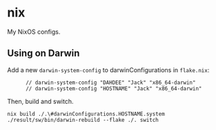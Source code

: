 # nix

My NixOS configs.


## Using on Darwin

Add a new `darwin-system-config` to darwinConfigurations in `flake.nix`:
```
      // darwin-system-config "DAHDEE" "Jack" "x86_64-darwin"
      // darwin-system-config "HOSTNAME" "Jack" "x86_64-darwin"
```
Then, build and switch.
```
nix build ./.\#darwinConfigurations.HOSTNAME.system
./result/sw/bin/darwin-rebuild --flake ./. switch
```
